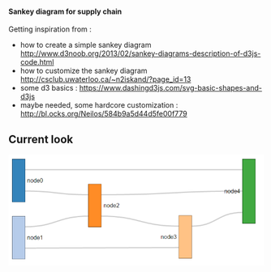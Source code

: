 #### Sankey diagram for supply chain

Getting inspiration from :
- how to create a simple sankey diagram http://www.d3noob.org/2013/02/sankey-diagrams-description-of-d3js-code.html
- how to customize the sankey diagram http://csclub.uwaterloo.ca/~n2iskand/?page_id=13
- some d3 basics : https://www.dashingd3js.com/svg-basic-shapes-and-d3js
- maybe needed, some hardcore customization : http://bl.ocks.org/Neilos/584b9a5d44d5fe00f779

## Current look 
![Image of Yaktocat](readme_pics/preview.png)